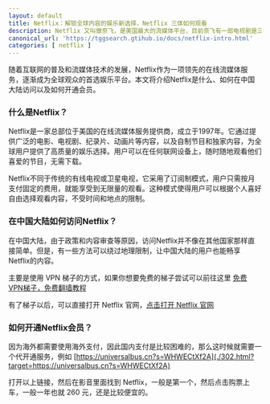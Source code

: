 ```yaml
---
layout: default
title: Netflix：解锁全球内容的娱乐新选择，Netflix 三体如何观看
description: Netflix 又叫做奈飞，是美国最大的流媒体平台，目前奈飞有一部电视剧是三体，而三体是国内的科幻小说，因此备受关注，很多人也想知道怎么才能访问 Netflix，其次还有如何开通Netflix会员是非常关键的。
canonical_url: 'https://tggsearch.gtihub.io/docs/netflix-intro.html'
categories: [ netflix ]
---
```

随着互联网的普及和流媒体技术的发展，Netflix作为一项领先的在线流媒体服务，逐渐成为全球观众的首选娱乐平台。本文将介绍Netflix是什么、如何在中国大陆访问以及如何开通会员。

### 什么是Netflix？
Netflix是一家总部位于美国的在线流媒体服务提供商，成立于1997年。它通过提供广泛的电影、电视剧、纪录片、动画片等内容，以及自制节目和独家内容，为全球用户提供了高质量的娱乐选择。用户可以在任何联网设备上，随时随地观看他们喜爱的节目，无需下载。

Netflix不同于传统的有线电视或卫星电视，它采用了订阅制模式，用户只需按月支付固定的费用，就能享受到无限量的观看。这种模式使得用户可以根据个人喜好自由选择观看内容，不受时间和地点的限制。

### 在中国大陆如何访问Netflix？
在中国大陆，由于政策和内容审查等原因，访问Netflix并不像在其他国家那样直接简单。但是，有一些方法可以绕过地理限制，让中国大陆的用户也能畅享Netflix的内容。

主要是使用 VPN 梯子的方式，如果你想要免费的梯子尝试可以前往这里 [免费VPN梯子，免费翻墙教程](./vpn-kl.html)

有了梯子以后，可以直接打开 Netflix 官网，[点击打开 Netflix 官网](./302.html?target=https://www.netflix.com/)

### 如何开通Netflix会员？
因为海外都需要使用海外支付，因此国内支付是比较困难的，那么这时候就需要一个代开通服务，例如 [https://universalbus.cn?s=WHWECtXf2A](./302.html?target=https://universalbus.cn?s=WHWECtXf2A)

打开以上链接，然后在影音里面找到 Netflix，一般是第一个，然后点击购票上车，一般一年也就 260 元，还是比较便宜的。